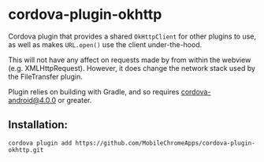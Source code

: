 # cordova-plugin-okhttp

Cordova plugin that provides a shared `OkHttpClient` for other plugins to use,
as well as makes `URL.open()` use the client under-the-hood.

This will not have any affect on requests made by from within the webview (e.g.
XMLHttpRequest). However, it does change the network stack used by the
FileTransfer plugin.

Plugin relies on building with Gradle, and so requires cordova-android@4.0.0 or greater.

## Installation:

    cordova plugin add https://github.com/MobileChromeApps/cordova-plugin-okhttp.git
